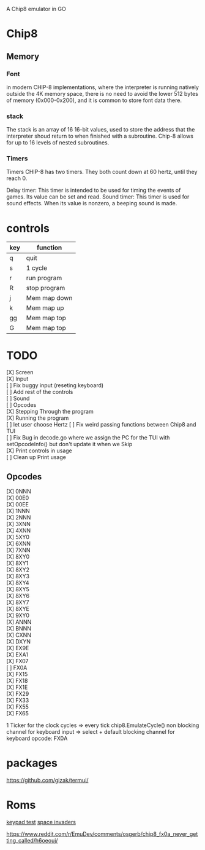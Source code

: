 A Chip8 emulator in GO

# Chip8
## Memory
### Font
in modern CHIP-8 implementations, where the interpreter is running natively outside the 4K memory space, there is no need to avoid the lower 512 bytes of memory (0x000-0x200), and it is common to store font data there.

### stack
The stack is an array of 16 16-bit values, used to store the address that the interpreter shoud return to when finished with a subroutine. Chip-8 allows for up to 16 levels of nested subroutines.

### Timers 
Timers
CHIP-8 has two timers. They both count down at 60 hertz, until they reach 0.

Delay timer: This timer is intended to be used for timing the events of games. Its value can be set and read.
Sound timer: This timer is used for sound effects. When its value is nonzero, a beeping sound is made.



# controls
|key|function|
|---|---|
|q|quit|
|s|1 cycle|
|r|run program|
|R|stop program|
|j|Mem map down|
|k|Mem map up|
|gg|Mem map top|
|G|Mem map top|


# TODO
[X] Screen  
[X] Input  
[ ] Fix buggy input (reseting keyboard)  
[ ] Add rest of the controls  
[ ] Sound  
[ ] Opcodes  
[X] Stepping Through the program  
[X] Running the program  
[ ] let user choose Hertz 
[ ] Fix weird passing functions between Chip8 and TUI  
[ ] Fix Bug in decode.go where we assign the PC for the TUI with setOpcodeInfo() but don't update it when we Skip  
[X] Print controls in usage  
[ ] Clean up Print usage

## Opcodes
[X] 0NNN  
[X] 00E0  
[X] 00EE  
[X] 1NNN  
[X] 2NNN  
[X] 3XNN  
[X] 4XNN  
[X] 5XY0  
[X] 6XNN  
[X] 7XNN  
[X] 8XY0  
[X] 8XY1  
[X] 8XY2  
[X] 8XY3  
[X] 8XY4  
[X] 8XY5  
[X] 8XY6  
[X] 8XY7  
[X] 8XYE  
[X] 9XY0  
[X] ANNN  
[X] BNNN  
[X] CXNN  
[X] DXYN  
[X] EX9E  
[X] EXA1  
[X] FX07  
[ ] FX0A  
[X] FX15  
[X] FX18  
[X] FX1E  
[X] FX29  
[X] FX33  
[X] FX55  
[X] FX65  


1 Ticker for the clock cycles => every tick chip8.EmulateCycle()
non blocking channel for keyboard input => select + default
blocking channel for keyboard opcode: FX0A



# packages
https://github.com/gizak/termui/

# Roms
[keypad test](https://github.com/dmatlack/chip8/blob/master/roms/programs/Keypad%20Test%20%5BHap%2C%202006%5D.ch8)
[space invaders](https://github.com/loktar00/chip8/blob/master/roms/Space%20Invaders%20%5BDavid%20Winter%5D.ch8)

https://www.reddit.com/r/EmuDev/comments/osgerb/chip8_fx0a_never_getting_called/h6oeouj/
